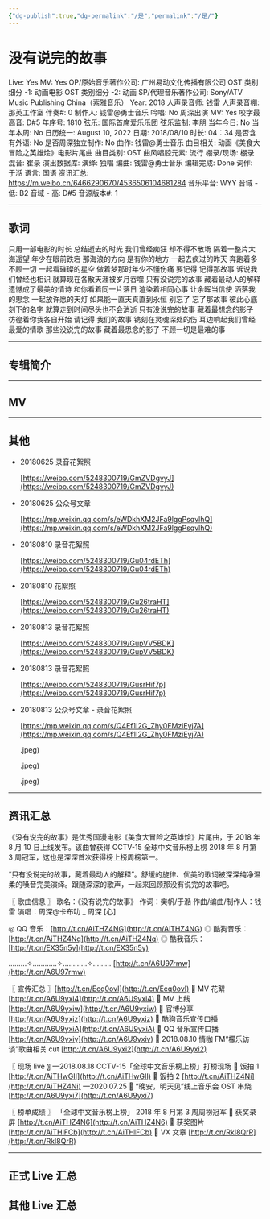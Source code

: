 ```yaml
---
{"dg-publish":true,"dg-permalink":"/是","permalink":"/是/"}
---
```



# 没有说完的故事

Live: Yes
MV: Yes
OP/原始音乐著作公司: 广州易动文化传播有限公司
OST 类别细分 -1: 动画电影
OST 类别细分 -2: 动画
SP/代理音乐著作公司: Sony/ATV Music Publishing China（索雅音乐）
Year: 2018
人声录音师: 钱雷
人声录音棚: 那英工作室
伴奏#: 0
制作人: 钱雷@勇士音乐
吟唱: No
周深出演 MV: Yes
咬字最高音: D#5
年序号: 1810
弦乐: 国际首席爱乐乐团
弦乐监制: 李朋
当年今日: No
当年本周: No
日历统一: August 10, 2022
日期: 2018/08/10
时长: 04：34
是否含有外语: No
是否周深独立制作: No
曲作: 钱雷@勇士音乐
曲目相关: 动画《美食大冒险之英雄烩》电影片尾曲
曲目类别: OST
曲风唱腔元素: 流行
棚录/现场: 棚录
混音: 崔录
演出数据库:
演绎: 独唱
编曲: 钱雷@勇士音乐
编辑完成: Done
词作: 于湉
语言: 国语
资讯汇总: https://m.weibo.cn/6466290670/4536506104681284
音乐平台: WYY
音域 - 低: B2
音域 - 高: D#5
音源版本#: 1

---

## 歌词

只用一部电影的时长
总结逝去的时光
我们曾经痴狂
却不得不散场
隔着一整片大海遥望
年少在眼前跌宕
那海浪的方向
是有你的地方
一起去疯过的昨天
奔跑着多不顾一切
一起看璀璨的星空
做着梦那时年少不懂伤痛
要记得 记得那故事
诉说我们曾经也相识
就算现在各散天涯被岁月吞噬
只有没说完的故事
藏着最动人的解释
遗憾成了最美的情诗
和你看着同一片落日
渲染着相同心事
让余晖当信使
洒落我的思念
一起放许愿的天灯
如果能一直天真直到永恒
别忘了 忘了那故事
彼此心底刻下的名字
就算走到时间尽头也不会消逝
只有没说完的故事
藏着最想念的影子
彷徨着你我各自开始
请记得 我们的故事
镌刻在灵魂深处的伤
耳边响起我们曾经最爱的情歌
那些没说完的故事
藏着最思念的影子
不顾一切是最难的事

---

## 专辑简介

---

## MV

---

## 其他

- 20180625 录音花絮照

    [https://weibo.com/5248300719/GmZVDgvyJ](https://weibo.com/5248300719/GmZVDgvyJ)

- 20180625 公众号文章

    [https://mp.weixin.qq.com/s/eWDkhXM2JFa9lggPsqvlhQ](https://mp.weixin.qq.com/s/eWDkhXM2JFa9lggPsqvlhQ)

- 20180810 录音花絮照

    [https://weibo.com/5248300719/Gu04rdETh](https://weibo.com/5248300719/Gu04rdETh)

- 20180810 花絮照

    [https://weibo.com/5248300719/Gu26traHT](https://weibo.com/5248300719/Gu26traHT)

- 20180813 录音花絮照

    [https://weibo.com/5248300719/GupVV5BDK](https://weibo.com/5248300719/GupVV5BDK)

- 20180813 录音花絮照

    [https://weibo.com/5248300719/GusrHif7p](https://weibo.com/5248300719/GusrHif7p)

- 20180813 公众号文章 - 录音花絮照

    [https://mp.weixin.qq.com/s/Q4Ef1I2G_Zhy0FMziEyj7A](https://mp.weixin.qq.com/s/Q4Ef1I2G_Zhy0FMziEyj7A)

    .jpeg)

    .jpeg)

    .jpeg)

---

## 资讯汇总

《没有说完的故事》是优秀国漫电影《美食大冒险之英雄烩》片尾曲，于 2018 年 8 月 10 日上线发布。该曲曾获得 CCTV-15 全球中文音乐榜上榜 2018 年 8 月第 3 周冠军，这也是深深首次获得榜上榜周榜第一。

  “只有没说完的故事，藏着最动人的解释”。舒缓的旋律、优美的歌词被深深纯净温柔的嗓音完美演绎。跟随深深的歌声，一起来回顾那没有说完的故事吧。

〖 歌曲信息 〗
歌名：《没有说完的故事》
作词：樊帆/于湉
作曲/编曲/制作人：钱雷
演唱：周深@卡布叻 _ 周深 [心]

◎ QQ 音乐：[http://t.cn/AiTHZ4NG](http://t.cn/AiTHZ4NG)
◎ 酷狗音乐：[http://t.cn/AiTHZ4Nq](http://t.cn/AiTHZ4Nq)
◎ 酷我音乐：[http://t.cn/EX35n5y](http://t.cn/EX35n5y)

………✧…………✧…………✧………
[http://t.cn/A6U97rmw](http://t.cn/A6U97rmw)

〖 宣传汇总 〗[http://t.cn/Ecq0ovI](http://t.cn/Ecq0ovI)
🎼 MV 花絮 [http://t.cn/A6U9yxi4](http://t.cn/A6U9yxi4)
🎼 MV 上线 [http://t.cn/A6U9yxiw](http://t.cn/A6U9yxiw)
🎼 官博分享 [http://t.cn/A6U9yxiz](http://t.cn/A6U9yxiz)
🎼 酷狗音乐宣传口播 [http://t.cn/A6U9yxiA](http://t.cn/A6U9yxiA)
🎼 QQ 音乐宣传口播 [http://t.cn/A6U9yxiy](http://t.cn/A6U9yxiy)
🎼 2018.08.10 情咖 FM“檬乐访谈”歌曲相关 cut
[http://t.cn/A6U9yxi2](http://t.cn/A6U9yxi2)

〖 现场 live 〗
—2018.08.18
CCTV-15「全球中文音乐榜上榜」打榜现场
🎼 饭拍 1 [http://t.cn/AiTHwGII](http://t.cn/AiTHwGII)
🎼 饭拍 2 [http://t.cn/AiTHZ4Ni](http://t.cn/AiTHZ4Ni)
—2020.07.25
🎼 “晚安，明天见”线上音乐会 OST 串烧
[http://t.cn/A6U9yxi7](http://t.cn/A6U9yxi7)

〖 榜单成绩 〗
「全球中文音乐榜上榜」
2018 年 8 月第 3 周周榜冠军
🎉 获奖录屏 [http://t.cn/AiTHZ4N6](http://t.cn/AiTHZ4N6)
🎉 获奖图片 [http://t.cn/AiTHlFCb](http://t.cn/AiTHlFCb)
🎉 VX 文章 [http://t.cn/RkI8QrR](http://t.cn/RkI8QrR)

---

## 正式 Live 汇总

## 其他 Live 汇总
